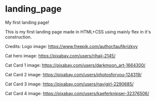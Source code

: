 # landing_page
My first landing page!

This is my first landing page made in HTML+CSS using mainly flex in it's construction.


Credits:
Logo image: https://www.freepik.com/author/taufikrizkyy

Cat hero image: https://pixabay.com/users/rihaij-2145/

Cat Card 1 image: https://pixabay.com/users/darkmoon_art-1664300/

Cat Card 2 image: https://pixabay.com/users/photosforyou-124319/

Cat Card 3 image: https://pixabay.com/users/navigirl-2290685/

Cat Card 4 image: https://pixabay.com/users/kaeferknipser-32376506/
